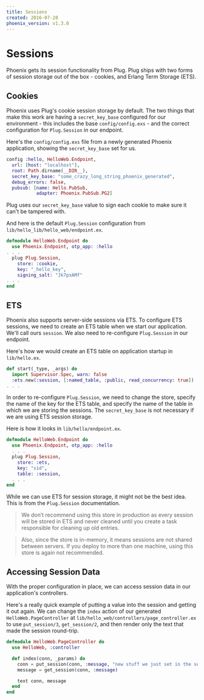 ```yaml
---
title: Sessions 
created: 2016-07-28
phoenix_version: v1.3.0
---
```


# Sessions

Phoenix gets its session functionality from Plug. Plug ships with two forms of session storage out of the box - cookies, and Erlang Term Storage (ETS).

## Cookies

Phoenix uses Plug's cookie session storage by default. The two things that make this work are having a `secret_key_base` configured for our environment - this includes the base `config/config.exs` - and the correct configuration for `Plug.Session` in our endpoint.

Here's the `config/config.exs` file from a newly generated Phoenix application, showing the `secret_key_base` set for us.

```elixir
config :hello, HelloWeb.Endpoint,
  url: [host: "localhost"],
  root: Path.dirname(__DIR__),
  secret_key_base: "some_crazy_long_string_phoenix_generated",
  debug_errors: false,
  pubsub: [name: Hello.PubSub,
           adapter: Phoenix.PubSub.PG2]
```

Plug uses our `secret_key_base` value to sign each cookie to make sure it can't be tampered with.

And here is the default `Plug.Session` configuration from `lib/hello_lib/hello_web/endpoint.ex`.

```elixir
defmodule HelloWeb.Endpoint do
  use Phoenix.Endpoint, otp_app: :hello
. . .
  plug Plug.Session,
    store: :cookie,
    key: "_hello_key",
    signing_salt: "Jk7pxAMf"
. . .
end
```

## ETS
Phoenix also supports server-side sessions via ETS. To configure ETS sessions, we need to create an ETS table when we start our application. We'll call ours `session`. We also need to re-configure `Plug.Session` in our endpoint.

Here's how we would create an ETS table on application startup in `lib/hello.ex`.

```elixir
def start(_type, _args) do
  import Supervisor.Spec, warn: false
  :ets.new(:session, [:named_table, :public, read_concurrency: true])
. . .
```

In order to re-configure `Plug.Session`, we need to change the store, specify the name of the key for the ETS table, and specify the name of the table in which we are storing the sessions. The `secret_key_base` is not necessary if we are using ETS session storage.

Here is how it looks in `lib/hello/endpoint.ex`.

```elixir
defmodule HelloWeb.Endpoint do
  use Phoenix.Endpoint, otp_app: :hello
  . . .
  plug Plug.Session,
    store: :ets,
    key: "sid",
    table: :session,
  . . .
end
```

While we can use ETS for session storage, it might not be the best idea. This is from the `Plug.Session` documentation.

> We don’t recommend using this store in production as every session will be stored in ETS and never cleaned until you create a task responsible for cleaning up old entries.

> Also, since the store is in-memory, it means sessions are not shared between servers. If you deploy to more than one machine, using this store is again not recommended.

## Accessing Session Data

With the proper configuration in place, we can access session data in our application's controllers.

Here's a really quick example of putting a value into the session and getting it out again. We can change the `index` action of our generated `HelloWeb.PageController` at `lib/hello_web/controllers/page_controller.ex` to use `put_session/3`, `get_session/2`, and then render only the text that made the session round-trip.

```elixir
defmodule HelloWeb.PageController do
  use HelloWeb, :controller

  def index(conn, _params) do
    conn = put_session(conn, :message, "new stuff we just set in the session")
    message = get_session(conn, :message)

    text conn, message
  end
end
```